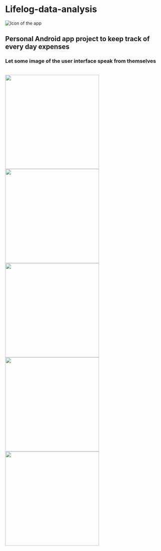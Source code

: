 # Lifelog-data-analysis
![Icon of the app](http://juanjoneri.me/img/Lifelog/lifelog_ic_launcher.png)
## Personal Android app project to keep track of every day expenses



### Let some image of the user interface speak from themselves
<br>
<img src="http://juanjoneri.me/img/Lifelog/Screen_Main Activity.png" width="300"/> <img src="http://juanjoneri.me/img/Lifelog/backup.png" width="300"/> <img src="http://juanjoneri.me/img/Lifelog/price.png" width="300"/> <img src="http://juanjoneri.me/img/Lifelog/Screen_Details Activity.png" width="300"/> <img src="http://juanjoneri.me/img/Lifelog/custom.png" width="300"/>
